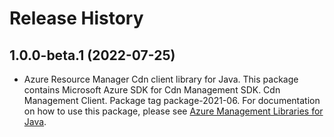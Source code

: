 # Release History

## 1.0.0-beta.1 (2022-07-25)

- Azure Resource Manager Cdn client library for Java. This package contains Microsoft Azure SDK for Cdn Management SDK. Cdn Management Client. Package tag package-2021-06. For documentation on how to use this package, please see [Azure Management Libraries for Java](https://aka.ms/azsdk/java/mgmt).
